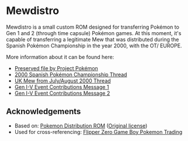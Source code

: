 # Mewdistro

Mewdistro is a small custom ROM designed for transferring Pokémon to Gen 1 and 2 (through time capsule) Pokémon games. At this moment, it's capable of transferring a legitimate Mew that was distributed during the Spanish Pokémon Championship in the year 2000, with the OT/ EUROPE.

More information about it can be found here:
- [Preserved file by Project Pokémon](https://github.com/projectpokemon/EventsGallery/tree/master/Released/Gen%201/Classic/International/2000%20Spanish%20Pok%C3%A9mon%20Championship)
- [2000 Spanish Pokémon Championship Thread](https://www.math.miami.edu/~jam/azure/forum/tuff/ultimatebb.php?ubb=get_topic;f=6;t=000256)
- [UK Mew from July/August 2000 Thread](https://projectpokemon.org/home/forums/topic/56562-uk-mew-from-julyaugust-2000/?do=findComment&comment=254955)
- [Gen I-V Event Contributions Message 1](https://projectpokemon.org/home/forums/topic/37431-gen-i-v-event-contributions-thread/?do=findComment&comment=254958)
- [Gen I-V Event Contributions Message 2](https://projectpokemon.org/home/forums/topic/37431-gen-i-v-event-contributions-thread/?do=findComment&comment=255300)

## Acknowledgements

- Based on: [Pokemon Distribution ROM](https://github.com/breadbored/Pokemon-Distribution-ROM) ([Original license](https://github.com/breadbored/Pokemon-Distribution-ROM/blob/main/LICENSE.md))
- Used for cross-referencing: [Flipper Zero Game Boy Pokemon Trading](https://github.com/EstebanFuentealba/Flipper-Zero-Game-Boy-Pokemon-Trading)
